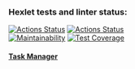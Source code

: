 ### Hexlet tests and linter status:
[![Actions Status](https://github.com/NikolayZemelko/python-project-52/workflows/hexlet-check/badge.svg)](https://github.com/NikolayZemelko/python-project-52/actions)
[![Actions Status](https://github.com/NikolayZemelko/python-project-52/workflows/main-check/badge.svg)](https://github.com/NikolayZemelko/python-project-52/actions)  
[![Maintainability](https://api.codeclimate.com/v1/badges/a85c8d34e4966ab32469/maintainability)](https://codeclimate.com/github/NikolayZemelko/python-project-52/maintainability)
[![Test Coverage](https://api.codeclimate.com/v1/badges/a85c8d34e4966ab32469/test_coverage)](https://codeclimate.com/github/NikolayZemelko/python-project-52/test_coverage)


#### [Task Manager](https://task-manager-fz02.onrender.com)
